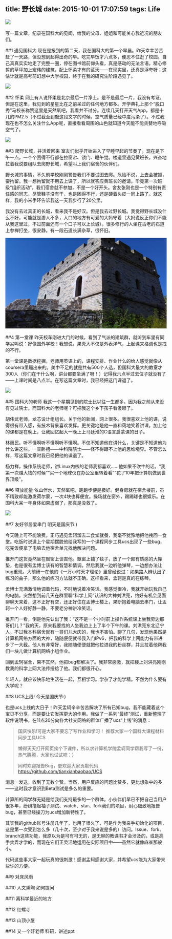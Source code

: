 title: 野长城
date: 2015-10-01 17:07:59
tags: Life
---

![](http://i11.tietuku.com/2acd988527e65ae4.jpg)

写一篇文章，纪录在国科大的见闻，给我的父母、姐姐和可能关心我近况的朋友们。

<!--more-->

##1 遇见国科大
现在是报到的第二天，我在国科大的第一个早晨。昨天幸幸苦苦赶了一天路，但没想到起得出奇的早。吃完早饭才六点多，便忍不住逛了校园。自己真真实实地走了完整一圈，停在图书馆前仰头看，真是感动的无法言语。精心修剪的草坪加上宏伟的建筑，配上怀柔才有的蓝天——在现实里，还真是浮夸呀；这估计就是高考前幻想中大学校园，终于在我的研究生阶段遇见了。

![](http://i11.tietuku.com/d095c57ba0c0eb15.jpg)

##2 怀柔
网上有人说怀柔是北京最后一片净土。是不是最后一片，我没有考证。但是在这里，我见到的星星比在之前呆过的任何地方都多。开学典礼上那个“脱口秀”马校长称赞这里是天然氧吧，我看并不过分。连续几天打开天气App，都是十几的PM2.5（不过截至到敲这段文字的时候，空气质量已经中度污染了）。不过我现在也不怎么关注什么App呢，直接看看周围的山色就知道今天能不能贪婪地呼吸空气了。

![](http://i11.tietuku.com/f4180cb2a7da5049.png)


##3 爬野长城，并活着回来
室友们似乎开始进入了早睡早起的节奏了。现在是下午一点，一个个困得不行都在拉窗帘、锁门、睡午觉。楼道里遇见黄班长，兴奋地拉着我说要组队去爬野长城，希望叫上我们宿舍的伙伴们。

野长城的事情，不久前学校刚刚警告我们不要试图去爬。危险不说，上去会被抓，要拘留。我一想拘留就不用去上课了，所以就答应黄班长的邀请。毕竟第一次班级“组织活动”，我们宿舍就不参加，不是一个好开头。舍友张刚也是一个特别有责任感的同志，尽管鞋子没有干，也是困得不行，还是硬着头皮一同上路了。就这样，我的小米手环告诉我这一天我步行了20公里。

我没有去过真正的长城，看来我不是好汉。但是我去过野长城。我觉得野长城没什么不好，可能就是游人不多，入口的地方有可爱的大妈守着（大妈说反正你们不能从我这里过，不过前面还有一个口子可以上长城）。很多修行的人坐在古老的石道上参禅打坐，很安静。有一段石道长满杂草，很怀旧。

![](/img/wild-wall.jpg)

##4 第一堂课
昨天校车刚进大门的时候，看到了气派的建筑群，就听到车里有同学尖叫说：好像国外学校！我想说，果壳大不仅是外表洋气，上起课来格调也是拽的不行。

第一堂课是数据挖掘，老师用英语上的，课程安排、作业什么的给人感觉就像从coursera里蹦出来的。美中不足的就是共有500个人选，但国科大最大的教室才300人（你们在干什么啊，讲台都要坐满了呀！）记得我六点半过去位子就没有了——上课时间是八点半。在写这篇文章时，我已经把这门课退了。

![](http://i11.tietuku.com/582cfa7ff56d520d.jpg)

##5 国科大的老师
我这一个星期见到的院士比以往一生都多。因为我之前从来没有见过院士。而国科大的老师呢？可把我这个乡下孩子看傻眼了。

胡伟武老师，龙芯设计组组长。关于他的新闻，网上很多。我很喜欢上他的课，说得很有带入感，有技术背景喜欢发挥。更关键地是他一直和蔼地笑着讲课。加上他的课都是在晚上，让我回忆起大一晚上上马廷淮的C语言启蒙课的日子。

林惠民。听不懂啊听不懂啊听不懂啊。不仅不知道他在讲什么，关键是不知道他为什么讲这些。一查卧槽——中科院院士——怪不得跟不上他的思维境界。不管怎么样，写这篇文章时我已经把他的课退了。

杨力祥，操作系统老师，讲Linux内核的老师我都喜欢……他如果不吹牛的话。“我第一次赚大钱的时候”“买一个地球仪在办公室里转着看”“花了10年把计算机做到世界顶级”。


##6 释放能量
依山伴水，天然氧吧，跑跑步便是极好。健身房就在宿舍楼前，虽不精致却能激发荷尔蒙，一次4块也算便宜。操场就在窗外，踢踢球也很娱乐。在国科大呆一年身体如果虚弱了，那真是没救了。

![](http://i11.tietuku.com/1cb1cfde387c0bb8.jpg)

##7 友好邻居爱串门
明天是国庆节:) 

今天晚上可不能浪费。正巧遇见孟轲溜去二食堂就餐，我毫不犹豫地把他拽回一食堂。吃饭时说道上个星期摆脱他给我写的一个课程同步工具ucs出现了一些bug，吃完饭便拿了电脑去他宿舍单元找他解决问题。

推开门这货竟然坐在飘窗上谈吉他。飘窗上铺了毯子，放了一个颇有质感的大靠垫，也是很有孟博士该有的智慧和情调。然后我就一边听他弹琴，一边想办法让bug重现。大前研一在他的《一万小时天才理论》里曾经说过：如果路人辨认出了练习的曲子，那么他的练习方法就不正确。这样看来，孟轲是真的在练琴。

孟博士充满激情地调着代码，不时地说着冷笑话。我感觉很冷，我就开始玩我自己的电脑。突然想到前几天在群里聊“科学上网”认识的大神刘洪亮，约好有机会见面聊聊天来着，这不正好有空，还正好住在孟博士楼上，果断抱着电脑去串门，让孟轲一个人好好静一静，不要老分神讲冷笑话。

推开门一看，倒是他先认出了我：“这不是一个小时前上操作系统课上坐我旁边那哥们儿？”我的天，原来我要找的人坐我边上上了半个下午的课。刘洪亮东北辽宁人，不过我本科宿舍就有一哥们儿大庆的，我也不害怕。聊了几句，发现他果然是计算机网络方面的大神，随随便便就带我入门IPv6，把我的科学上网能力有带进步了一大截。他人有非常好，我随随便便就把他拉进我的粉丝群，并且拉着他帮我们一块儿做计算机网络小组作业。

回到孟轲宿舍，果不其然，他把bug都解决了。我非常感激，就把楼上刘洪亮刚刚教我的科学上网大法传授给了他。我们都很开心。

年轻人，就应该快乐地生活在一起，互相学习。学杂了才能学精。不然为什么要有大学呢？

##8 UCS上线!
今天是国庆节:)

也是ucs上线的大日子！昨天孟轲辛辛苦苦解决了所有已知bug，我不能藏着这个宝贝不分享，而是要让它发挥更大的作用。我做了一系列“最终”测试，重新整理了软件说明书，在11点20分向各大社交网络的群体广播了ucs“上线”的消息：

>国庆快乐!可是大家不要忘了写作业和学习！
>推荐大家一个国科大课程材料同步工具UCS
>
>懒得天天打开网页挨个下课件，所以求计算机学院孟轲同学帮我写了一份，热气腾腾，大家也试试吧：）
>
>同时欢迎报告Bug，更欢迎大家贡献代码  https://github.com/tianxianbaobao/UCS
>

消息一发送，收到了无数个赞。当然，用户反应的问题比赞多，更比想象中的多——这时我才意识到Beta测试是多么的重要。

计算所的同学群无疑是给我们支持最多的一个群体。小伙伴们早已不把自己当用户很多年，纷纷撸起袖子测试、watch、star、fork我们的项目，耐心细致地报告bug，甚至已经操刀为ucs增加新特性了。

其实我的github账号注册几年了，也用了很久了，可是作为我亲手初始化的项目，这是第一次受到怎么多（几十次，至少对于我来说是多的）访问。Issue、fork、branch这些功能，我原以为是可有可无的，是无聊的教课书才会涉及的，或是高手卖弄才学的，而现在它们正灵活地运用在实际项目中——虽然它就像麻雀那般小。

代码这些事大家一起玩真的很刺激！感谢孟轲感谢大家，并希望ucs能为大家带来些许的方便。

##9 对床风雨

##10 人文熏陶
如何提问

##11 离科学最近的地方

##12 红螺寺

##13 山顶小屋

##14 又一个好老师
科研，讲述ppt
